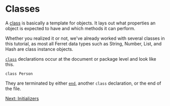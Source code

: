 # Classes

A [class](../Classes.md) is basically a template for objects.
It lays out what properties an object is expected to have and
which methods it can perform.

Whether you realized it or not, we've already worked with several
classes in this tutorial, as most all Ferret data types such as
String, Number, List, and Hash are class instance objects.

[`class`](../Keywords.md#class) declarations occur at the document
or package level and look like this.

    class Person

They are terminated by either [`end`](../Keywords.md#end), another
`class` declaration, or the end of the file.

[Next: Initializers](31-initializers.md)